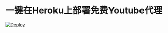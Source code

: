 # 一键在Heroku上部署免费Youtube代理

[![Deploy](https://www.herokucdn.com/deploy/button.png)](https://heroku.com/deploy)
